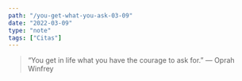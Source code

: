 ```yaml
---
path: "/you-get-what-you-ask-03-09"
date: "2022-03-09"
type: "note"
tags: ["Citas"]
---
```


> “You get in life what you have the courage to ask for.”
― Oprah Winfrey